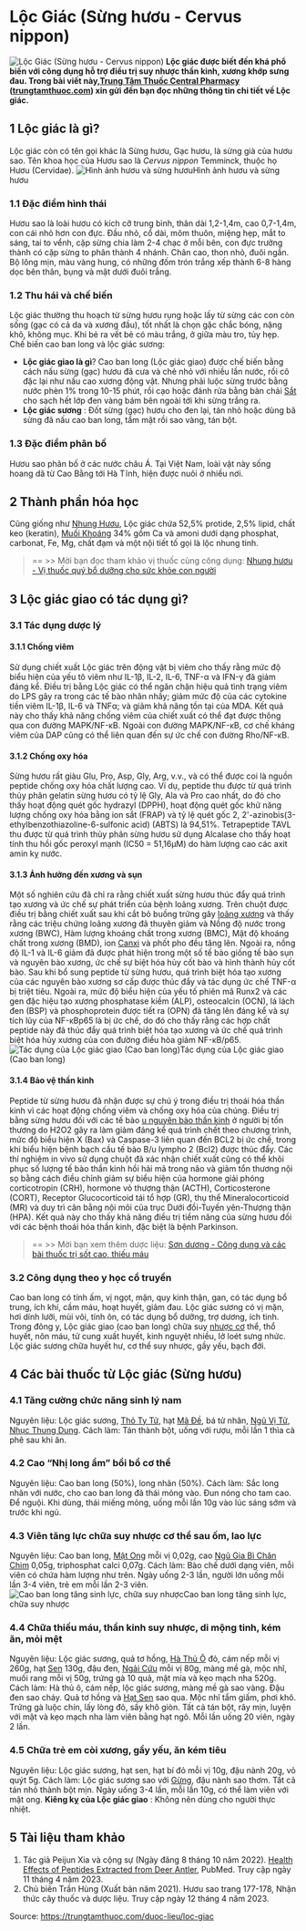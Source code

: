 # Lộc Giác (Sừng hươu - Cervus nippon)

![Lộc Giác \(Sừng hươu - Cervus nippon\)](https://trungtamthuoc.com/images/others/loc-giac-1-6544.jpg)
**Lộc giác được biết đến khá phổ biến với công dụng hỗ trợ điều trị suy nhược thần kinh, xương khớp sưng đau. Trong bài viết này,[Trung Tâm Thuốc Central Pharmacy](https://trungtamthuoc.com/ "Trung Tâm Thuốc Central Pharmacy") ([trungtamthuoc.com](https://trungtamthuoc.com/ "trungtamthuoc.com")) xin gửi đến bạn đọc những thông tin chi tiết về Lộc giác.**
##  1 Lộc giác là gì?
Lộc giác còn có tên gọi khác là Sừng hươu, Gạc hươu, là sừng già của hươu sao. Tên khoa học của Hươu sao là _Cervus nippon_ Temminck, thuộc họ Hươu (Cervidae).
![Hình ảnh hươu và sừng hươu](https://trungtamthuoc.com/images/item/loc-giac-2.jpg)Hình ảnh hươu và sừng hươu
### 1.1 Đặc điểm hình thái
Hươu sao là loài hươu có kích cỡ trung bình, thân dài 1,2-1,4m, cao 0,7-1,4m, con cái nhỏ hơn con đực. Đầu nhỏ, cổ dài, mõm thuôn, miệng hẹp, mắt to sáng, tai to vểnh, cặp sừng chia làm 2-4 chạc ở mỗi bên, con đực trưởng thành có cặp sừng to phân thành 4 nhánh. Chân cao, thon nhỏ, đuôi ngắn. Bộ lông mịn, màu vàng hung, có những đốm trón trắng xếp thành 6-8 hàng dọc bên thân, bụng và mặt dưới đuôi trắng.
### 1.2 Thu hái và chế biến
Lộc giác thường thu hoạch từ sừng hươu rụng hoặc lấy từ sừng các con còn sống (gạc có cả da và xương đầu), tốt nhất là chọn gặc chắc bóng, nặng khô, không mục. Khi bẻ ra vết bẻ có màu trắng, ở giữa màu tro, tủy hẹp.
Chế biến cao ban long và lộc giác sương: 
  * **Lộc giác giao là gì**? Cao ban long (Lộc giác giao) được chế biến bằng cách nấu sừng (gạc) hươu đã cưa và chẻ nhỏ với nhiều lần nước, rồi cô đặc lại như nấu cao xương động vật. Nhưng phải luộc sừng trước bằng nước phèn 1% trong 10-15 phút, rồi cạo hoặc đánh rửa bằng bàn chải [Sắt](https://trungtamthuoc.com/hoat-chat/sat "Sắt") cho sạch hết lớp đen vàng bám bên ngoài tới khi sừng trắng ra. 
  * **Lộc giác sương** : Đốt sừng (gạc) hươu cho đen lại, tán nhỏ hoặc dùng bã sừng đã nấu cao ban long, tẩm mật rồi sao vàng, tán bột.


### 1.3 Đặc điểm phân bố
Hươu sao phân bố ở các nước châu Á. Tại Việt Nam, loài vật này sống hoang dã từ Cao Bằng tới Hà Tĩnh, hiện được nuôi ở nhiều nơi.
##  2 Thành phần hóa học
Cũng giống như [Nhung Hươu](https://trungtamthuoc.com/hoat-chat/nhung-huou "Nhung Hươu"), Lộc giác chứa 52,5% protide, 2,5% lipid, chất keo (keratin), [Muối Khoáng](https://trungtamthuoc.com/hoat-chat/muoi-khoang "Muối Khoáng") 34% gồm Ca và amoni dưới dạng phosphat, carbonat, Fe, Mg, chất đạm và một nội tiết tố gọi là lộc nhung tinh.
> == >> Mời bạn đọc tham khảo vị thuốc cùng công dụng: [Nhung hươu - Vị thuốc quý bổ dưỡng cho sức khỏe con người](https://trungtamthuoc.com/duoc-lieu/nhung-huou-07)
##  3 Lộc giác giao có tác dụng gì?
### 3.1 Tác dụng dược lý
#### 3.1.1 Chống viêm
Sử dụng chiết xuất Lộc giác trên động vật bị viêm cho thấy rằng mức độ biểu hiện của yếu tô viêm như IL-1β, IL-2, IL-6, TNF-α và IFN-γ đã giảm đáng kể. Điều trị bằng Lộc giác có thể ngăn chặn hiệu quả tình trạng viêm do LPS gây ra trong các tế bào nhân nhầy; giảm mức độ của các cytokine tiền viêm IL-1β, IL-6 và TNFα; và giảm khả năng tồn tại của MDA. Kết quả này cho thấy khả năng chống viêm của chiết xuất có thể đạt được thông qua con đường MAPK/NF-κB. Ngoài con đường MAPK/NF-κB, cơ chế kháng viêm của DAP cũng có thể liên quan đến sự ức chế con đường Rho/NF-κB.
#### 3.1.2 Chống oxy hóa
Sừng hươu rất giàu Glu, Pro, Asp, Gly, Arg, v.v., và có thể được coi là nguồn peptide chống oxy hóa chất lượng cao. Ví dụ, peptide thu được từ quá trình thủy phân gelatin sừng hươu có tỷ lệ Gly, Ala và Pro cao nhất, do đó cho thấy hoạt động quét gốc hydrazyl (DPPH), hoạt động quét gốc khử năng lượng chống oxy hóa bằng ion sắt (FRAP) và tỷ lệ quét gốc 2, 2'-azinobis(3-ethylbenzothiazoline-6-sulfonic acid) (ABTS) là 94,51%. Tetrapeptide TAVL thu được từ quá trình thủy phân sừng hươu sử dụng Alcalase cho thấy hoạt tính thu hồi gốc peroxyl mạnh (IC50 = 51,16µM) do hàm lượng cao các axit amin kỵ nước.
#### 3.1.3 Ảnh hưởng đến xương và sụn
Một số nghiên cứu đã chỉ ra rằng chiết xuất sừng hươu thúc đẩy quá trình tạo xương và ức chế sự phát triển của bệnh loãng xương. Trên chuột được điều trị bằng chiết xuất sau khi cắt bỏ buồng trứng gây [loãng xương](https://trungtamthuoc.com/bai-viet/trieu-chung-va-nguyen-nhan-gay-benh-loang-xuong "loãng xương") và thấy rằng các triệu chứng loãng xương đã thuyên giảm và Nồng độ nước trong xương (BWC), Hàm lượng khoáng chất trong xương (BMC), Mật độ khoáng chất trong xương (BMD), ion [Canxi](https://trungtamthuoc.com/hoat-chat/canxi "Canxi") và phốt pho đều tăng lên. Ngoài ra, nồng độ IL-1 và IL-6 giảm đã được phát hiện trong một số tế bào giống tế bào sụn và nguyên bào xương, ức chế sự biệt hóa hủy cốt bào và hình thành hủy cốt bào. Sau khi bổ sung peptide từ sừng hươu, quá trình biệt hóa tạo xương của các nguyên bào xương sơ cấp được thúc đẩy và tác dụng ức chế TNF-α bị triệt tiêu. Ngoài ra, mức độ biểu hiện của yếu tố phiên mã Runx2 và các gen đặc hiệu tạo xương phosphatase kiềm (ALP), osteocalcin (OCN), lá lách đen (BSP) và phosphoprotein được tiết ra (OPN) đã tăng lên đáng kể và sự tích lũy của NF-κBp65 là bị ức chế, do đó cho thấy rằng các hợp chất peptide này đã thúc đẩy quá trình biệt hóa tạo xương và ức chế quá trình biệt hóa hủy xương của con đường điều hòa giảm NF-κB/p65.
![Tác dụng của Lộc giác giao \(Cao ban long\)](https://trungtamthuoc.com/images/item/loc-giac-4.jpg)Tác dụng của Lộc giác giao (Cao ban long)
#### 3.1.4 Bảo vệ thần kinh
Peptide từ sừng hươu đã nhận được sự chú ý trong điều trị thoái hóa thần kinh vì các hoạt động chống viêm và chống oxy hóa của chúng. Điều trị bằng sừng hươu đối với các tế bào [u nguyên bào thần kinh](https://trungtamthuoc.com/bai-viet/u-nguyen-bao-than-kinh "u nguyên bào thần kinh") ở người bị tổn thương do H2O2 gây ra làm giảm đáng kể quá trình chết theo chương trình, mức độ biểu hiện X (Bax) và Caspase-3 liên quan đến BCL2 bị ức chế, trong khi biểu hiện bệnh bạch cầu tế bào B/u lympho 2 (Bcl2) được thúc đẩy. Các thí nghiệm in vivo sử dụng chuột đã xác nhận chiết xuất cũng có thể khôi phục số lượng tế bào thần kinh hồi hải mã trong não và giảm tổn thương nội sọ bằng cách điều chỉnh giảm sự biểu hiện của hormone giải phóng corticotropin (CRH), hormone vỏ thượng thận (ACTH), Corticosterone (CORT), Receptor Glucocorticoid tái tổ hợp (GR), thụ thể Mineralocorticoid (MR) và duy trì cân bằng nội môi của trục Dưới đồi-Tuyến yên-Thượng thận (HPA). Kết quả này cho thấy khả năng điều trị tiềm năng của sừng hươu đối với các bệnh thoái hóa thần kinh, đặc biệt là bệnh Parkinson.
> == >> Mời bạn xem thêm dược liệu: [Sơn dương - Công dụng và các bài thuốc trị sốt cao, thiếu máu](https://trungtamthuoc.com/duoc-lieu/son-duong)
### 3.2 Công dụng theo y học cổ truyền
Cao ban long có tính ấm, vị ngọt, mặn, quy kinh thận, gan, có tác dụng bổ trung, ích khí, cầm máu, hoạt huyết, giảm đau. Lộc giác sương có vị mặn, hơi dính lưỡi, mùi vôi, tính ôn, có tác dụng bổ dưỡng, trợ dương, ích tinh.
Trong đông y, Lộc giác giao (cao ban long) chữa suy [nhược cơ](https://trungtamthuoc.com/bai-viet/chan-doan-va-dieu-tri-nhuoc-co "nhược cơ") thể, thổ huyết, nôn máu, tử cung xuất huyết, kinh nguyệt nhiều, lở loét sưng nhức. Lộc giác sương chữa huyết hư, cơ thể suy nhược, gầy yếu, bạch đới.
##  4 Các bài thuốc từ Lộc giác (Sừng hươu)
### 4.1 Tăng cường chức năng sinh lý nam
Nguyên liệu: Lộc giác sương, [Thỏ Ty Tử](https://trungtamthuoc.com/hoat-chat/tho-ty-tu "Thỏ Ty Tử"), hạt [Mã Đề](https://trungtamthuoc.com/hoat-chat/ma-de "Mã Đề"), bá tử nhân, [Ngũ Vị Tử](https://trungtamthuoc.com/hoat-chat/ngu-vi-tu "Ngũ Vị Tử"), [Nhục Thung Dung](https://trungtamthuoc.com/hoat-chat/nhuc-thung-dung "Nhục Thung Dung").
Cách làm: Tán thành bột, uống với rượu, mỗi lần 1 thìa cà phê sau khi ăn.
### 4.2 Cao “Nhị long ẩm” bồi bổ cơ thể
Nguyên liệu: Cao ban long (50%), long nhãn (50%).
Cách làm: Sắc long nhãn với nước, cho cao ban long đã thái mỏng vào. Đun nóng cho tam cao. Để nguội. Khi dùng, thái miếng mỏng, uống mỗi lần 10g vào lúc sáng sớm và trước khi ngủ.
### 4.3 Viên tăng lực chữa suy nhược cơ thể sau ốm, lao lực
Nguyên liệu: Cao ban long, [Mật Ong](https://trungtamthuoc.com/hoat-chat/mat-ong "Mật Ong") mỗi vị 0,02g, cao [Ngũ Gia Bì Chân Chim](https://trungtamthuoc.com/duoc-lieu/ngu-gia-bi-chan-chim "Ngũ Gia Bì Chân Chim") 0,05g, triphosphat calci 0,07g.
Cách làm: Bào chế dưới dạng viên, mỗi viên có chứa hàm lượng như trên. Ngày uống 2-3 lần, người lớn uống mỗi lần 3-4 viên, trẻ em mỗi lần 2-3 viên.
![Cao ban long tăng sinh lực, chữa suy nhược](https://trungtamthuoc.com/images/item/loc-giac-3.jpg)Cao ban long tăng sinh lực, chữa suy nhược
### 4.4 Chữa thiếu máu, thần kinh suy nhược, di mộng tinh, kém ăn, mỏi mệt
Nguyên liệu: Lộc giác sương, quả tơ hồng, [Hà Thủ Ô](https://trungtamthuoc.com/duoc-lieu/ha-thu-o "Hà Thủ Ô") đỏ, cám nếp mỗi vị 260g, hạt [Sen](https://trungtamthuoc.com/hoat-chat/sen "Sen") 130g, đậu đen, [Ngải Cứu](https://trungtamthuoc.com/hoat-chat/ngai-cuu "Ngải Cứu") mỗi vị 80g, màng mề gà, mộc nhĩ, muối rang mỗi vị 50g, trứng gà 10 quả, mật mía và kẹo mạch nha 520g.
Cách làm: Hà thủ ô, cám nếp, lộc giác sương, màng mề gà sao vàng. Đậu đen sao cháy. Quả tơ hồng và [Hạt Sen](https://trungtamthuoc.com/duoc-lieu/lien-nhuc "Hạt Sen") sao qua. Mộc nhĩ tẩm giấm, phơi khô. Trứng gà luộc chín, lấy lòng đỏ, sấy khô giòn. Tất cả tán bột, rây mịn, luyện với mật và kẹo mạch nha làm viên bằng hạt ngô. Mỗi lần uống 20 viên, ngày 2 lần.
### 4.5 Chữa trẻ em còi xương, gầy yếu, ăn kém tiêu
Nguyên liệu: Lộc giác sương, hạt sen, hạt bí đỏ mỗi vị 10g, đậu nành 20g, vỏ quýt 5g.
Cách làm: Lộc giác sương sao với [Gừng](https://trungtamthuoc.com/hoat-chat/gung "Gừng"), đậu nành sao thơm. Tất cả tán nhỏ thành bột mịn. Ngày uống 3-4 lần, mỗi lần 10g, có thể làm viên với mật ong.
**Kiêng kỵ của Lộc giác giao** : Không nên dùng cho người thực nhiệt.
##  5 Tài liệu tham khảo
1. Tác giả Peijun Xia và cộng sự (Ngày đăng 8 tháng 10 năm 2022). [Health Effects of Peptides Extracted from Deer Antler](https://pubmed.ncbi.nlm.nih.gov/36235835/), PubMed. Truy cập ngày 11 tháng 4 năm 2023. 
2. Chủ biên Trần Hùng (Xuất bản năm 2021). Hươu sao trang 177-178, Nhận thức cây thuốc và dược liệu. Truy cập ngày 12 tháng 4 năm 2023. 


Source: https://trungtamthuoc.com/duoc-lieu/loc-giac